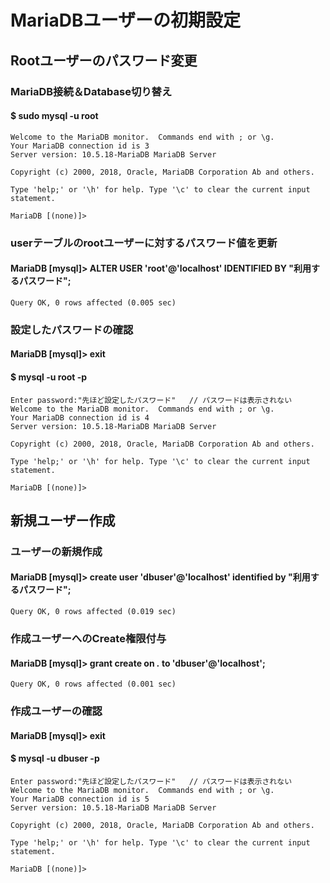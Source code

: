 # MariaDBユーザーの初期設定

## Rootユーザーのパスワード変更

### MariaDB接続＆Database切り替え
#### $ sudo mysql -u root

    Welcome to the MariaDB monitor.  Commands end with ; or \g.
    Your MariaDB connection id is 3
    Server version: 10.5.18-MariaDB MariaDB Server

    Copyright (c) 2000, 2018, Oracle, MariaDB Corporation Ab and others.

    Type 'help;' or '\h' for help. Type '\c' to clear the current input statement.

    MariaDB [(none)]>

### userテーブルのrootユーザーに対するパスワード値を更新
#### MariaDB [mysql]> ALTER USER 'root'@'localhost' IDENTIFIED BY "利用するパスワード";

    Query OK, 0 rows affected (0.005 sec)

### 設定したパスワードの確認
#### MariaDB [mysql]> exit
#### $ mysql -u root -p

    Enter password:"先ほど設定したパスワード"   // パスワードは表示されない
    Welcome to the MariaDB monitor.  Commands end with ; or \g.
    Your MariaDB connection id is 4
    Server version: 10.5.18-MariaDB MariaDB Server

    Copyright (c) 2000, 2018, Oracle, MariaDB Corporation Ab and others.

    Type 'help;' or '\h' for help. Type '\c' to clear the current input statement.

    MariaDB [(none)]>

## 新規ユーザー作成

### ユーザーの新規作成
#### MariaDB [mysql]> create user 'dbuser'@'localhost' identified by "利用するパスワード";

    Query OK, 0 rows affected (0.019 sec)

### 作成ユーザーへのCreate権限付与
#### MariaDB [mysql]> grant create on *.* to 'dbuser'@'localhost';

    Query OK, 0 rows affected (0.001 sec)

### 作成ユーザーの確認
#### MariaDB [mysql]> exit
#### $ mysql -u dbuser -p

    Enter password:"先ほど設定したパスワード"   // パスワードは表示されない
    Welcome to the MariaDB monitor.  Commands end with ; or \g.
    Your MariaDB connection id is 5
    Server version: 10.5.18-MariaDB MariaDB Server

    Copyright (c) 2000, 2018, Oracle, MariaDB Corporation Ab and others.

    Type 'help;' or '\h' for help. Type '\c' to clear the current input statement.

    MariaDB [(none)]>
